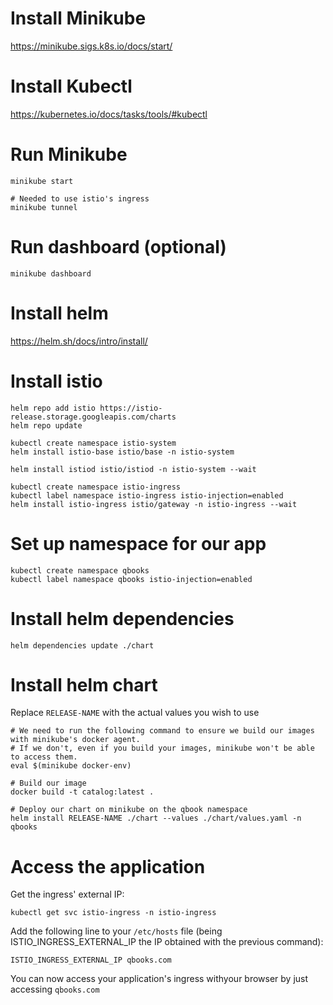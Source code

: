 # Install Minikube

https://minikube.sigs.k8s.io/docs/start/


# Install Kubectl

https://kubernetes.io/docs/tasks/tools/#kubectl


# Run Minikube

```
minikube start

# Needed to use istio's ingress
minikube tunnel
```


# Run dashboard (optional)

`minikube dashboard`


# Install helm

https://helm.sh/docs/intro/install/


# Install istio

```
helm repo add istio https://istio-release.storage.googleapis.com/charts
helm repo update

kubectl create namespace istio-system
helm install istio-base istio/base -n istio-system

helm install istiod istio/istiod -n istio-system --wait

kubectl create namespace istio-ingress
kubectl label namespace istio-ingress istio-injection=enabled
helm install istio-ingress istio/gateway -n istio-ingress --wait
```


# Set up namespace for our app

```
kubectl create namespace qbooks
kubectl label namespace qbooks istio-injection=enabled
```


# Install helm dependencies

```
helm dependencies update ./chart
```


# Install helm chart

Replace `RELEASE-NAME` with the actual values you wish to use
```
# We need to run the following command to ensure we build our images with minikube's docker agent.
# If we don't, even if you build your images, minikube won't be able to access them.
eval $(minikube docker-env)

# Build our image
docker build -t catalog:latest .

# Deploy our chart on minikube on the qbook namespace
helm install RELEASE-NAME ./chart --values ./chart/values.yaml -n qbooks
```

# Access the application

Get the ingress' external IP:
```
kubectl get svc istio-ingress -n istio-ingress
```

Add the following line to your `/etc/hosts` file (being ISTIO_INGRESS_EXTERNAL_IP the IP obtained with the previous command):
```
ISTIO_INGRESS_EXTERNAL_IP qbooks.com
```

You can now access your application's ingress withyour browser by just accessing `qbooks.com`

